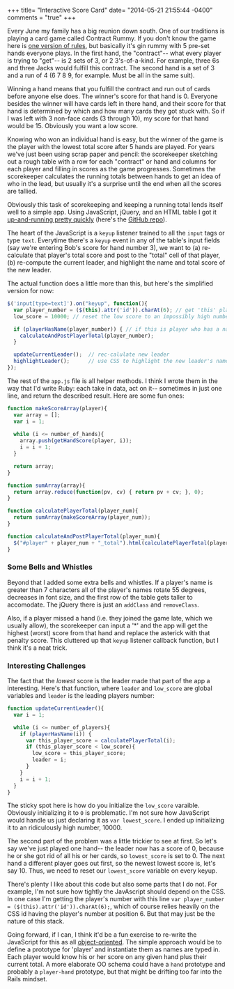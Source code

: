 +++
title= "Interactive Score Card"
date= "2014-05-21 21:55:44 -0400"
comments = "true"
+++

Every June my family has a big reunion down south. One of our traditions is playing a card game called Contract Rummy. If you don't know the game here is [one version of rules](http://www.pagat.com/rummy/ctrummy.html), but basically it's gin rummy with 5 pre-set hands everyone plays. In the first hand, the "contract"-- what every player is trying to "get"-- is 2 sets of 3, or 2 3's-of-a-kind. For example, three 6s and three Jacks would fulfill this contract. The second hand is a set of 3 and a run of 4 (6 7 8 9, for example. Must be all in the same suit).  

<!-- more -->

Winning a hand means that you fulfill the contract and run out of cards before anyone else does. The winner's score for that hand is 0. Everyone besides the winner will have cards left in there hand, and their score for that hand is determined by which and how many cards they got stuck with. So if I was left with 3 non-face cards (3 through 10), my score for that hand would be 15. Obviously you want a low score. 

Knowing who won an individual hand is easy, but the winner of the game is the player with the lowest total score after 5 hands are played. For years we've just been using scrap paper and pencil: the scorekeeper sketching out a rough table with a row for each "contract" or hand and columns for each player and filling in scores as the game progresses. Sometimes the scorekeeper calculates the running totals between hands to get an idea of who in the lead, but usually it's a surprise until the end when all the scores are tallied. 

Obviously this task of scorekeeping and keeping a running total lends itself well to a simple app. Using JavaScript, jQuery, and an HTML table I got it [up-and-running pretty quickly](http://samschlinkert.com/contract/) (here's the [GitHub repo](https://github.com/sts10/contract_score_card)).

The heart of the JavaScript is a `keyup` listener trained to all the `input` tags or type `text`. Everytime there's a `keyup` event in any of the table's input fields (say we're entering Bob's score for hand number 3), we want to (a) re-calculate that player's total score and post to the "total" cell of that player, (b) re-compute the current leader, and highlight the name and total score of the new leader.

The actual function does a little more than this, but here's the simplified version for now: 

```javascript
$('input[type=text]').on("keyup", function(){
  var player_number = ($(this).attr('id')).charAt(6); // get 'this' player's number via the CSS id of the text input
  low_score = 10000; // reset the low score to an impossibly high number

  if (playerHasName(player_number)) { // if this is player who has a name, i.e. is actually in the game, and this isn't an erronaes data entry in an incorrect column
    calculateAndPostPlayerTotal(player_number);
  }

  updateCurrentLeader();  // rec-calulate new leader
  highlightLeader();      // use CSS to highlight the new leader's name and score 
});
```

The rest of the `app.js` file is all helper methods. I think I wrote them in the way that I'd write Ruby: each take in data, act on it-- sometimes in just one line, and return the described result. Here are some fun ones: 

```javascript
function makeScoreArray(player){
  var array = [];
  var i = 1;
  
  while (i <= number_of_hands){
    array.push(getHandScore(player, i));  
    i = i + 1;
  }

  return array;
}

function sumArray(array){
  return array.reduce(function(pv, cv) { return pv + cv; }, 0);
}

function calculatePlayerTotal(player_num){
  return sumArray(makeScoreArray(player_num));
}

function calculateAndPostPlayerTotal(player_num){
  $("#player" + player_num + "_total").html(calculatePlayerTotal(player_num));
}
```

### Some Bells and Whistles

Beyond that I added some extra bells and whistles. If a player's name is greater than 7 characters all of the player's names rotate 55 degrees, decreases in font size, and the first row of the table gets taller to accomodate. The jQuery there is just an `addClass` and `removeClass`.  

Also, if a player missed a hand (i.e. they joined the game late, which we usually allow), the scorekeeper can input a '*' and the app will get the highest (worst) score from that hand and replace the asterick with that penalty score. This cluttered up that `keyup` listener callback function, but I think it's a neat trick. 

### Interesting Challenges 

The fact that the _lowest_ score is the leader made that part of the app a interesting. Here's that function, where `leader` and `low_score` are global variables and `leader` is the leading players number:

```javascript
function updateCurrentLeader(){
  var i = 1;

  while (i <= number_of_players){
    if (playerHasName(i)) {
      var this_player_score = calculatePlayerTotal(i);
      if (this_player_score < low_score){  
        low_score = this_player_score;
        leader = i;
      }
    }
    i = i + 1;
  }
}
```

The sticky spot here is how do you initialize the `low_score` varaible. Obviously initializing it to `0` is problematic. I'm not sure how JavaScript would handle us just declaring it as `var lowest_score`. I ended up initializing it to an ridiculously high number, 10000. 

The second part of the problem was a little trickier to see at first. So let's say we've just played one hand-- the leader now has a score of 0, because he or she got rid of all his or her cards, so `lowest_score` is set to 0. The next hand a different player goes out first, so the newest lowest score is, let's say 10. Thus, we need to reset our `lowest_score` variable on every keyup. 

There's plenty I like about this code but also some parts that I do not. For example, I'm not sure how tightly the JavAscript should depend on the CSS. In one case I'm getting the player's number with this line `var player_number = ($(this).attr('id')).charAt(6);`, which of course relies heavily on the CSS id having the player's number at position 6. But that may just be the nature of this stack. 

Going forward, if I can, I think it'd be a fun exercise to re-write the JavaScript for this as all [object-oriented](http://sts10.github.io/blog/2014/05/16/javascript-prototypes-the-basic-basics/). The simple approach would be to define a prototype for 'player' and instantiate them as names are typed in. Each player would know his or her score on any given hand plus their current total. A more elaborate OO schema could have a `hand` prototype and probably a `player-hand` prototype, but that might be drifting too far into the Rails mindset. 



